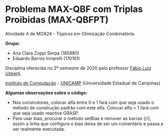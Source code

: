 Problema MAX-QBF com Triplas Proibidas (MAX-QBFPT)
================================

Atividade 4 de MO824 - Tópicos em Otimização Combinatória.

**Grupo:**
  - Ana Clara Zoppi Serpa (165880)
  - Eduardo Barros Innarelli (170161)

Disciplina oferecida no 2º semestre de 2020 pelo professor [Fábio Luiz Usberti](https://www.ic.unicamp.br/~fusberti/).

[Instituto de Computação](http://ic.unicamp.br/) - [UNICAMP](http://www.unicamp.br/unicamp/) (Universidade Estadual de Campinas)

**Algumas observações sobre o código:**
- Nos construtores, colocar alfa entre 0 e 1 fará com que seja usado o método de construção padrão com este alfa. Colocar alfa > 1 fará com que seja usado reactive GRASP.
- Para usar bias, procurar o método setBias e remover as barras (//), assim a linha que configura o bias deixa de ser um comentário e passa a ser realmente executada.
